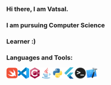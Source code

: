 ### Hi there, I am Vatsal.
### I am pursuing Computer Science
### Learner :)

### Languages and Tools:

<img align="left" alt ="Swift" src="https://raw.githubusercontent.com/devicons/devicon/master/icons/swift/swift-original.svg" alt="swift" width="30" height="30"/> 
<img align="left" alt="Visual Studio Code" width="30px" src="https://raw.githubusercontent.com/github/explore/80688e429a7d4ef2fca1e82350fe8e3517d3494d/topics/visual-studio-code/visual-studio-code.png" />

<!--<img align="left"  src="https://raw.githubusercontent.com/devicons/devicon/master/icons/bootstrap/bootstrap-plain-wordmark.svg" alt="bootstrap" width="40" height="40"/>
<img align="left" alt="JavaScript" width="30px" src="https://raw.githubusercontent.com/github/explore/80688e429a7d4ef2fca1e82350fe8e3517d3494d/topics/javascript/javascript.png" />-->
<img align="left" src="https://raw.githubusercontent.com/devicons/devicon/master/icons/cplusplus/cplusplus-original.svg" alt="cplusplus" width="30" height="30"/>
<img align="left" src="https://raw.githubusercontent.com/devicons/devicon/master/icons/java/java-original.svg" alt="java" width="30" height="30"/>
<img align="left" src="https://raw.githubusercontent.com/devicons/devicon/master/icons/python/python-original.svg" alt="python" width="30" height="30"/>
<img align="left" src="https://raw.githubusercontent.com/devicons/devicon/master/icons/flutter/flutter-original.svg" alt="flutter" width="30" height="30"/>

<img align="left" alt="Terminal" width="30px" src="https://raw.githubusercontent.com/github/explore/80688e429a7d4ef2fca1e82350fe8e3517d3494d/topics/terminal/terminal.png" />
<img align="left" src="https://raw.githubusercontent.com/github/explore/80688e429a7d4ef2fca1e82350fe8e3517d3494d/topics/xcode/xcode.png" alt="xcode" width="30/>
<br>

---


![GitHub stats](https://github-readme-stats.vercel.app/api?username=vatsal-dp&show_icons=true&theme=light)
